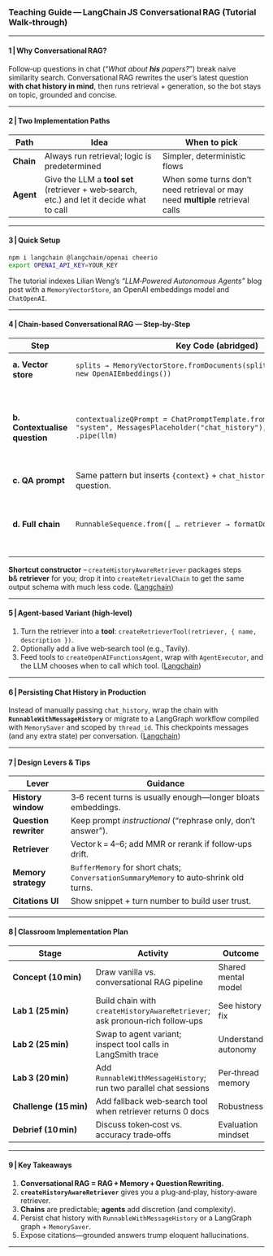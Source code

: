 ### Teaching Guide — LangChain JS **Conversational RAG (Tutorial Walk‑through)**

---

#### 1 | Why Conversational RAG?

Follow‑up questions in chat (“*What about **his** papers?*”) break naive similarity search. Conversational RAG rewrites the user’s latest question **with chat history in mind**, then runs retrieval + generation, so the bot stays on topic, grounded and concise.

---

#### 2 | Two Implementation Paths

| Path      | Idea                                                                                      | When to pick                                                                  |
| --------- | ----------------------------------------------------------------------------------------- | ----------------------------------------------------------------------------- |
| **Chain** | Always run retrieval; logic is predetermined                                              | Simpler, deterministic flows                                                  |
| **Agent** | Give the LLM a **tool set** (retriever + web‑search, etc.) and let it decide what to call | When some turns don’t need retrieval or may need **multiple** retrieval calls |

---

#### 3 | Quick Setup

```bash
npm i langchain @langchain/openai cheerio
export OPENAI_API_KEY=YOUR_KEY
```

The tutorial indexes Lilian Weng’s *“LLM‑Powered Autonomous Agents”* blog post with a `MemoryVectorStore`, an OpenAI embeddings model and `ChatOpenAI`.

---

#### 4 | Chain‑based Conversational RAG — Step‑by‑Step

| Step                          | Key Code (abridged)                                                                                                               | Purpose                                                                                       |
| ----------------------------- | --------------------------------------------------------------------------------------------------------------------------------- | --------------------------------------------------------------------------------------------- |
| **a. Vector store**           | `splits → MemoryVectorStore.fromDocuments(splits, new OpenAIEmbeddings())`                                                        | Persist searchable chunks                                                                     |
| **b. Contextualise question** | `contextualizeQPrompt = ChatPromptTemplate.fromMessages([ "system", MessagesPlaceholder("chat_history"), "human" ]) ⟹ .pipe(llm)` | Reformulate the user question using recent chat turns (only when `chat_history` isn’t empty). |
| **c. QA prompt**              | Same pattern but inserts `{context}` + `chat_history` before the new question.                                                    |                                                                                               |
| **d. Full chain**             | `RunnableSequence.from([ … retriever → formatDocs , qaPrompt , llm ])`                                                            | Retrieves docs, pipes them + history into LLM, returns answer.                                |

**Shortcut constructor** – `createHistoryAwareRetriever` packages steps **b**& **retriever** for you; drop it into `createRetrievalChain` to get the same output schema with much less code. ([Langchain][1])

---

#### 5 | Agent‑based Variant (high‑level)

1. Turn the retriever into a **tool**: `createRetrieverTool(retriever, { name, description })`.
2. Optionally add a live web‑search tool (e.g., Tavily).
3. Feed tools to `createOpenAIFunctionsAgent`, wrap with `AgentExecutor`, and the LLM chooses when to call which tool. ([Langchain][2])

---

#### 6 | Persisting Chat History in Production

Instead of manually passing `chat_history`, wrap the chain with **`RunnableWithMessageHistory`** or migrate to a LangGraph workflow compiled with `MemorySaver` and scoped by `thread_id`. This checkpoints messages (and any extra state) per conversation. ([Langchain][1])

---

#### 7 | Design Levers & Tips

| Lever                 | Guidance                                                                              |
| --------------------- | ------------------------------------------------------------------------------------- |
| **History window**    | 3‑6 recent turns is usually enough—longer bloats embeddings.                          |
| **Question rewriter** | Keep prompt *instructional* (“rephrase only, don’t answer”).                          |
| **Retriever**         | Vector k = 4–6; add MMR or rerank if follow‑ups drift.                                |
| **Memory strategy**   | `BufferMemory` for short chats; `ConversationSummaryMemory` to auto‑shrink old turns. |
| **Citations UI**      | Show snippet + turn number to build user trust.                                       |

---

#### 8 | Classroom Implementation Plan

| Stage                  | Activity                                                                    | Outcome             |
| ---------------------- | --------------------------------------------------------------------------- | ------------------- |
| **Concept (10 min)**   | Draw vanilla vs. conversational RAG pipeline                                | Shared mental model |
| **Lab 1 (25 min)**     | Build chain with `createHistoryAwareRetriever`; ask pronoun‑rich follow‑ups | See history fix     |
| **Lab 2 (25 min)**     | Swap to agent variant; inspect tool calls in LangSmith trace                | Understand autonomy |
| **Lab 3 (20 min)**     | Add `RunnableWithMessageHistory`; run two parallel chat sessions            | Per‑thread memory   |
| **Challenge (15 min)** | Add fallback web‑search tool when retriever returns 0 docs                  | Robustness          |
| **Debrief (10 min)**   | Discuss token‑cost vs. accuracy trade‑offs                                  | Evaluation mindset  |

---

#### 9 | Key Takeaways

1. **Conversational RAG = RAG + Memory + Question Rewriting.**
2. **`createHistoryAwareRetriever`** gives you a plug‑and‑play, history‑aware retriever.
3. **Chains** are predictable; **agents** add discretion (and complexity).
4. Persist chat history with `RunnableWithMessageHistory` or a LangGraph graph + `MemorySaver`.
5. Expose citations—grounded answers trump eloquent hallucinations.

---

[1]: https://js.langchain.com/docs/how_to/qa_chat_history_how_to "How to add chat history | ️ Langchain"
[2]: https://js.langchain.com/v0.1/docs/get_started/quickstart/?utm_source=chatgpt.com "Quickstart - LangChain.js"
